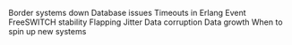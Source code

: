 Border systems down
Database issues
Timeouts in Erlang Event
FreeSWITCH stability
Flapping
Jitter
Data corruption
Data growth
When to spin up new systems

